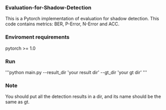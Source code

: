 ### Evaluation-for-Shadow-Detection
This is a Pytorch implementation of evaluation for shadow detection.
This code contains metrics: BER, P-Error, N-Error and ACC.

### Enviroment requirements
pytorch >= 1.0

### Run
'''python main.py --result_dir 'your result dir' --gt_dir 'your gt dir' '''
### Note
You should put all the detection results in a dir, and its name should be the same as gt.
